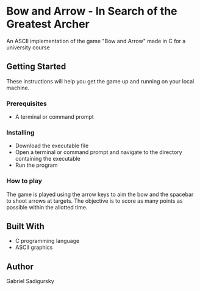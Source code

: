 # Bow and Arrow - In Search of the Greatest Archer
An ASCII implementation of the game "Bow and Arrow" made in C for a university course

## Getting Started
These instructions will help you get the game up and running on your local machine.

### Prerequisites
- A terminal or command prompt

### Installing
- Download the executable file
- Open a terminal or command prompt and navigate to the directory containing the executable
- Run the program 

### How to play
The game is played using the arrow keys to aim the bow and the spacebar to shoot arrows at targets. The objective is to score as many points as possible within the allotted time.

## Built With
- C programming language
- ASCII graphics

## Author
Gabriel Sadigursky
